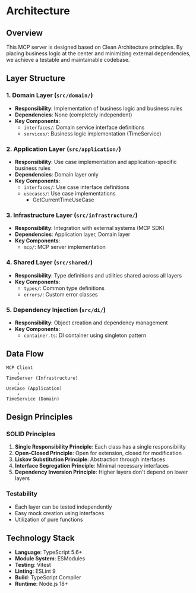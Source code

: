 # Architecture

## Overview

This MCP server is designed based on Clean Architecture principles. By placing business logic at the center and minimizing external dependencies, we achieve a testable and maintainable codebase.

## Layer Structure

### 1. Domain Layer (`src/domain/`)

- **Responsibility**: Implementation of business logic and business rules
- **Dependencies**: None (completely independent)
- **Key Components**:
  - `interfaces/`: Domain service interface definitions
  - `services/`: Business logic implementation (TimeService)

### 2. Application Layer (`src/application/`)

- **Responsibility**: Use case implementation and application-specific business rules
- **Dependencies**: Domain layer only
- **Key Components**:
  - `interfaces/`: Use case interface definitions
  - `usecases/`: Use case implementations
    - GetCurrentTimeUseCase

### 3. Infrastructure Layer (`src/infrastructure/`)

- **Responsibility**: Integration with external systems (MCP SDK)
- **Dependencies**: Application layer, Domain layer
- **Key Components**:
  - `mcp/`: MCP server implementation

### 4. Shared Layer (`src/shared/`)

- **Responsibility**: Type definitions and utilities shared across all layers
- **Key Components**:
  - `types/`: Common type definitions
  - `errors/`: Custom error classes

### 5. Dependency Injection (`src/di/`)

- **Responsibility**: Object creation and dependency management
- **Key Components**:
  - `container.ts`: DI container using singleton pattern

## Data Flow

```
MCP Client
    ↓
TimeServer (Infrastructure)
    ↓
UseCase (Application)
    ↓
TimeService (Domain)
```

## Design Principles

### SOLID Principles

1. **Single Responsibility Principle**: Each class has a single responsibility
2. **Open-Closed Principle**: Open for extension, closed for modification
3. **Liskov Substitution Principle**: Abstraction through interfaces
4. **Interface Segregation Principle**: Minimal necessary interfaces
5. **Dependency Inversion Principle**: Higher layers don't depend on lower layers

### Testability

- Each layer can be tested independently
- Easy mock creation using interfaces
- Utilization of pure functions

## Technology Stack

- **Language**: TypeScript 5.6+
- **Module System**: ESModules
- **Testing**: Vitest
- **Linting**: ESLint 9
- **Build**: TypeScript Compiler
- **Runtime**: Node.js 18+